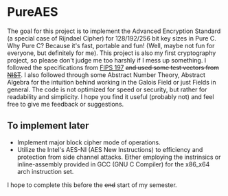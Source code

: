 # PureAES

The goal for this project is to implement the Advanced Encryption Standard (a special case of Rijndael Cipher) for
128/192/256 bit key sizes in Pure C. Why Pure C? Because it's fast, portable and fun! (Well, maybe not fun for everyone,
but definitely for me). This project is also my first cryptography project, so please don't judge me too harshly if I
mess up something. I followed the specifications
from [FIPS 197](https://nvlpubs.nist.gov/nistpubs/FIPS/NIST.FIPS.197.pdf) ~~and used some test vectors
from [NIST](https://csrc.nist.gov/projects/cryptographic-algorithm-validation-program/block-ciphers#AES)~~. I also
followed through some Abstract Number Theory, Abstract Algebra for the intuition behind working in the Galois Field or
just Fields in general. The code is not optimized for speed or security, but rather for readability and simplicity. I
hope you find it useful (probably not) and feel free to give me feedback or suggestions.

## To implement later

- Implement major block cipher mode of operations.
- Utilize the Intel's AES-NI (AES New Instructions) to efficiency and protection from side channel attacks. Either
  employing the instrinsics or inline-assembly provided in GCC (GNU C Compiler) for the x86_x64 arch instruction set.

I hope to complete this before the ~~end~~ start of my semester.